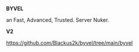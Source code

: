 **BYVEL**

an Fast, Advanced, Trusted. Server Nuker.

**V2**


https://github.com/Blackus2k/byvel/tree/main/byvel



